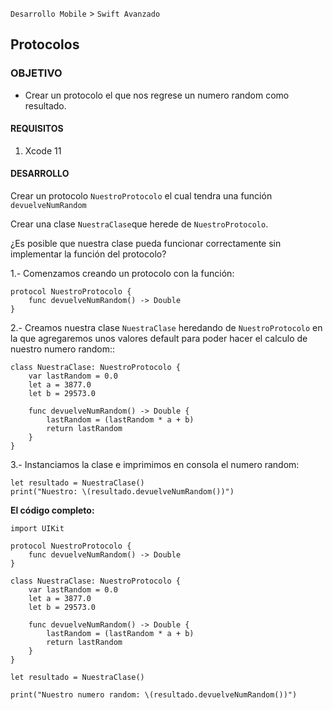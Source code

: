 `Desarrollo Mobile` > `Swift Avanzado`


## Protocolos

### OBJETIVO

-  Crear un protocolo el que nos regrese un numero random como resultado.

#### REQUISITOS

1. Xcode 11

#### DESARROLLO

Crear un protocolo `NuestroProtocolo` el cual tendra una función `devuelveNumRandom`

Crear una clase `NuestraClase`que herede de `NuestroProtocolo`.

¿Es posible que nuestra clase pueda funcionar correctamente sin implementar la función del protocolo?

1.- Comenzamos creando un protocolo con la función:

```
protocol NuestroProtocolo {
    func devuelveNumRandom() -> Double
}
```

2.- Creamos nuestra clase `NuestraClase` heredando de `NuestroProtocolo` en la que agregaremos unos valores default para poder hacer el calculo de nuestro numero random::

```
class NuestraClase: NuestroProtocolo {
    var lastRandom = 0.0
    let a = 3877.0
    let b = 29573.0
    
    func devuelveNumRandom() -> Double {
        lastRandom = (lastRandom * a + b)
        return lastRandom
    }
}
```

3.- Instanciamos la clase e imprimimos en consola el numero random:

```
let resultado = NuestraClase()
print("Nuestro: \(resultado.devuelveNumRandom())")
```

**El código completo:**

```
import UIKit

protocol NuestroProtocolo {
    func devuelveNumRandom() -> Double
}

class NuestraClase: NuestroProtocolo {
    var lastRandom = 0.0
    let a = 3877.0
    let b = 29573.0
    
    func devuelveNumRandom() -> Double {
        lastRandom = (lastRandom * a + b)
        return lastRandom
    }
}

let resultado = NuestraClase()

print("Nuestro numero random: \(resultado.devuelveNumRandom())")
```
